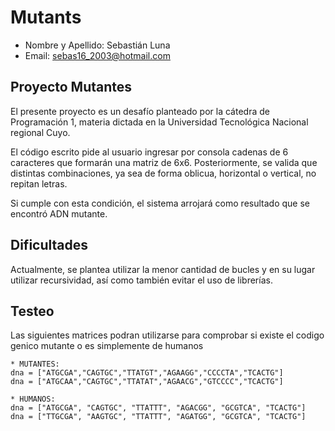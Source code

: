 # Mutants
* Nombre y Apellido: Sebastián Luna
* Email: sebas16_2003@hotmail.com

## Proyecto Mutantes

El presente proyecto es un desafío planteado por la cátedra de Programación 1, materia dictada en la Universidad Tecnológica Nacional regional Cuyo.

El código escrito pide al usuario ingresar por consola cadenas de 6 caracteres que formarán una matriz de 6x6. Posteriormente, se valida que distintas combinaciones, ya sea de forma oblicua, horizontal o vertical, no repitan letras.

Si cumple con esta condición, el sistema arrojará como resultado que se encontró ADN mutante.

## Dificultades

Actualmente, se plantea utilizar la menor cantidad de bucles y en su lugar utilizar recursividad, así como también evitar el uso de librerías.

## Testeo

Las siguientes matrices podran utilizarse para comprobar si existe el codigo genico mutante o es simplemente de humanos

    * MUTANTES:
    dna = ["ATGCGA","CAGTGC","TTATGT","AGAAGG","CCCCTA","TCACTG"]
    dna = ["ATGCAA","CAGTGC","TTATAT","AGAACG","GTCCCC","TCACTG"]
    
    * HUMANOS:
    dna = ["ATGCGA", "CAGTGC", "TTATTT", "AGACGG", "GCGTCA", "TCACTG"]
    dna = ["TTGCGA", "AAGTGC", "TTATTT", "AGATGG", "GCGTCA", "TCACTG"]

    